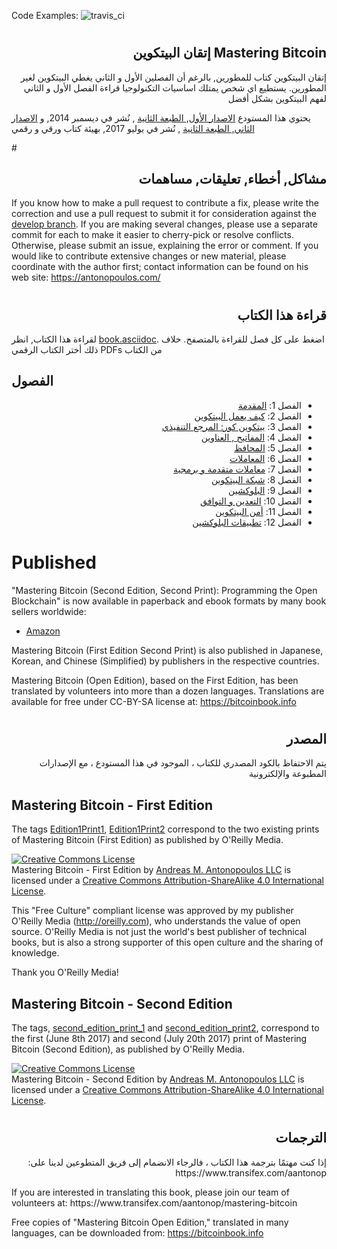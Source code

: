 Code Examples: ![travis_ci](https://travis-ci.org/bitcoinbook/bitcoinbook.svg?branch=develop)

# <h2 dir='rtl' align='right'> Mastering Bitcoin إتقان البيتكوين </h2>

<p dir='rtl' align='right'>
إتقان البيتكوين كتاب للمطورين, بالرغم أن الفصلين الأول و الثاني يغطي البيتكوين لغير المطورين. يستطيع اي شخص يمتلك اساسيات التكنولوجيا قراءة الفصل الأول و الثاني لفهم البيتكوين بشكل أفضل
</p>
<!---
Mastering Bitcoin is a book for developers, although the first two chapters cover bitcoin at a level that is also approachable //to non-programmers. Anyone with a basic understanding of technology can read the first two chapters to get a great //understanding of bitcoin.
--->
<p dir='rtl' align='right'>

يحتوي هذا المستودع [الاصدار الأول, الطبعة الثانية](https://github.com/bitcoinbook/bitcoinbook/releases/tag/Edition1Print2) , نُشر في ديسمبر 2014, و [الاصدار الثاني, الطبعة الثانية](https://github.com/bitcoinbook/bitcoinbook/releases/tag/second_edition_print2) , نُشر في يوليو  2017,   بهيئة كتاب ورقي و رقمي 
</p>
<!---
This repository contains the complete [first edition, second print](https://github.com/bitcoinbook/bitcoinbook/releases/tag/Edition1Print2), published in December 2014, and the complete [second edition, second print](https://github.com/bitcoinbook/bitcoinbook/releases/tag/second_edition_print2), published in July 2017, as published by O'Reilly Media in paperback and ebook formats.
--->
# <h2 dir='rtl' align='right'> مشاكل, أخطاء, تعليقات, مساهمات </h2>
<!--- # Issues, Errors, Comments, Contributions --->

If you know how to make a pull request to contribute a fix, please write the correction and use a pull request to submit it for consideration against the [develop branch](https://github.com/bitcoinbook/bitcoinbook/tree/develop). If you are making several changes, please use a separate commit for each to make it easier to cherry-pick or resolve conflicts. Otherwise, please submit an issue, explaining the error or comment. If you would like to contribute extensive changes or new material, please coordinate with the author first; contact information can be found on his web site: https://antonopoulos.com/

# <h2 dir='rtl' align='right'> قراءة هذا الكتاب </h2>
<!--- # Reading this book --->
<p dir='rtl' align='right'>
  
لقراءة هذا الكتاب, انظر [book.asciidoc](https://github.com/bitcoinbook/bitcoinbook/blob/develop/book.asciidoc). اضغط على كل فصل للقراءة بالمتصفح.  خلاف ذلك أختر الكتاب الرقمي PDFs من الكتاب 
</p>
<!---
To read this book, see [book.asciidoc](https://github.com/bitcoinbook/bitcoinbook/blob/develop/book.asciidoc). Click on each of the chapters to read in your browser. Other parties may choose to release PDFs of the book online.
--->

## الفصول
<div dir='rtl' align='right'>
  
+ الفصل 1: [المقدمة](https://github.com/bitcoinbook/bitcoinbook/blob/develop/ch01.asciidoc)
+ الفصل 2: [كيف يعمل البيتكوين](https://github.com/bitcoinbook/bitcoinbook/blob/develop/ch02.asciidoc)
+ الفصل 3: [بيتكوين كور: المرجع التنفيذي](https://github.com/bitcoinbook/bitcoinbook/blob/develop/ch03.asciidoc)
+ الفصل 4: [المفاتيح , العناوين](https://github.com/bitcoinbook/bitcoinbook/blob/develop/ch04.asciidoc)
+ الفصل 5: [المحافظ](https://github.com/bitcoinbook/bitcoinbook/blob/develop/ch05.asciidoc)
+ الفصل 6: [المعاملات](https://github.com/bitcoinbook/bitcoinbook/blob/develop/ch06.asciidoc)
+ الفصل 7: [معاملات متقدمة و برمجية](https://github.com/bitcoinbook/bitcoinbook/blob/develop/ch07.asciidoc)
+ الفصل 8: [شبكة البيتكوين](https://github.com/bitcoinbook/bitcoinbook/blob/develop/ch08.asciidoc)
+ الفصل 9: [البلوكشين](https://github.com/bitcoinbook/bitcoinbook/blob/develop/ch09.asciidoc)
+ الفصل 10: [التعدين و التوافق](https://github.com/bitcoinbook/bitcoinbook/blob/develop/ch10.asciidoc)
+ الفصل 11: [أمن البيتكوين](https://github.com/bitcoinbook/bitcoinbook/blob/develop/ch11.asciidoc)
+ الفصل 12: [تطبيقات البلوكشين](https://github.com/bitcoinbook/bitcoinbook/blob/develop/ch12.asciidoc)

</div>

<!---
+ Chapter 1: '[Introduction](https://github.com/bitcoinbook/bitcoinbook/blob/develop/ch01.asciidoc)'
+ Chapter 2: '[How Bitcoin Works](https://github.com/bitcoinbook/bitcoinbook/blob/develop/ch02.asciidoc)'
+ Chapter 3: '[Bitcoin Core: The Reference Implementation](https://github.com/bitcoinbook/bitcoinbook/blob/develop/ch03.asciidoc)'
+ Chapter 4: '[Keys, Addresses](https://github.com/bitcoinbook/bitcoinbook/blob/develop/ch04.asciidoc)'
+ Chapter 5: '[Wallets](https://github.com/bitcoinbook/bitcoinbook/blob/develop/ch05.asciidoc)'
+ Chapter 6: '[Transactions](https://github.com/bitcoinbook/bitcoinbook/blob/develop/ch06.asciidoc)'
+ Chapter 7: '[Advanced Transactions and Scripting](https://github.com/bitcoinbook/bitcoinbook/blob/develop/ch07.asciidoc)'
+ Chapter 8: '[The Bitcoin Network](https://github.com/bitcoinbook/bitcoinbook/blob/develop/ch08.asciidoc)'
+ Chapter 9: '[The Blockchain](https://github.com/bitcoinbook/bitcoinbook/blob/develop/ch09.asciidoc)'
+ Chapter 10: '[Mining and Consensus](https://github.com/bitcoinbook/bitcoinbook/blob/develop/ch10.asciidoc)'
+ Chapter 11: '[Bitcoin Security](https://github.com/bitcoinbook/bitcoinbook/blob/develop/ch11.asciidoc)'
+ Chapter 12: '[Blockchain Applications](https://github.com/bitcoinbook/bitcoinbook/blob/develop/ch12.asciidoc)'
--->

# Published

"Mastering Bitcoin (Second Edition, Second Print): Programming the Open Blockchain" is now available in paperback and ebook formats by many book sellers worldwide:

* [Amazon](https://www.amazon.com/Mastering-Bitcoin-Programming-Open-Blockchain/dp/1491954388)

Mastering Bitcoin (First Edition Second Print) is also published in Japanese, Korean, and Chinese (Simplified) by publishers in the respective countries.

Mastering Bitcoin (Open Edition), based on the First Edition, has been translated by volunteers into more than a dozen languages. Translations are available for free under CC-BY-SA license at: https://bitcoinbook.info

# <h2 dir='rtl' align='right'>المصدر</h2>
<!--- # Source --->
<p dir='rtl' align='right'> يتم الاحتفاظ بالكود المصدري للكتاب ، الموجود في هذا المستودع ، مع الإصدارات المطبوعة والإلكترونية </p>
<!---
The book's source code, found in this repository, is kept synchronized with the print and ebook editions.
--->

## Mastering Bitcoin - First Edition

The tags [Edition1Print1](https://github.com/bitcoinbook/bitcoinbook/releases/tag/Edition1Print1), [Edition1Print2](https://github.com/bitcoinbook/bitcoinbook/releases/tag/Edition1Print2) correspond to the two existing prints of Mastering Bitcoin (First Edition) as published by O'Reilly Media.

<a rel="license" href="http://creativecommons.org/licenses/by-sa/4.0/"><img alt="Creative Commons License" style="border-width:0" src="https://i.creativecommons.org/l/by-sa/4.0/88x31.png" /></a><br /><span xmlns:dct="http://purl.org/dc/terms/" href="http://purl.org/dc/dcmitype/Text" property="dct:title" rel="dct:type">Mastering Bitcoin - First Edition</span> by <a xmlns:cc="http://creativecommons.org/ns#" href="https://antonopoulos.com/" property="cc:attributionName" rel="cc:attributionURL">Andreas M. Antonopoulos LLC</a> is licensed under a <a rel="license" href="http://creativecommons.org/licenses/by-sa/4.0/">Creative Commons Attribution-ShareAlike 4.0 International License</a>.

This "Free Culture" compliant license was approved by my publisher O'Reilly Media (http://oreilly.com), who understands the value of open source. O'Reilly Media is not just the world's best publisher of technical books, but is also a strong supporter of this open culture and the sharing of knowledge.

Thank you O'Reilly Media!

## Mastering Bitcoin - Second Edition

The tags, [second_edition_print_1](https://github.com/bitcoinbook/bitcoinbook/releases/tag/second_edition_print_1) and  [second_edition_print2](https://github.com/bitcoinbook/bitcoinbook/releases/tag/second_edition_print2), correspond to the first (June 8th 2017) and second (July 20th 2017) print of Mastering Bitcoin (Second Edition), as published by O'Reilly Media.

<a rel="license" href="http://creativecommons.org/licenses/by-sa/4.0/"><img alt="Creative Commons License" style="border-width:0" src="https://i.creativecommons.org/l/by-sa/4.0/88x31.png" /></a><br /><span xmlns:dct="http://purl.org/dc/terms/" href="http://purl.org/dc/dcmitype/Text" property="dct:title" rel="dct:type">Mastering Bitcoin - Second Edition</span> by <a xmlns:cc="http://creativecommons.org/ns#" href="https://antonopoulos.com/" property="cc:attributionName" rel="cc:attributionURL">Andreas M. Antonopoulos LLC</a> is licensed under a <a rel="license" href="http://creativecommons.org/licenses/by-sa/4.0/">Creative Commons Attribution-ShareAlike 4.0 International License</a>.

# <h2 dir='rtl' align='right'>الترجمات</h2>
<!--- # Translations --->
<p dir='rtl' align='right'>
إذا كنت مهتمًا بترجمة هذا الكتاب ، فالرجاء الانضمام إلى فريق المتطوعين لدينا على: https://www.transifex.com/aantonop
</p>
If you are interested in translating this book, please join our team of volunteers at: https://www.transifex.com/aantonop/mastering-bitcoin

Free copies of "Mastering Bitcoin Open Edition," translated in many languages, can be downloaded from: https://bitcoinbook.info

